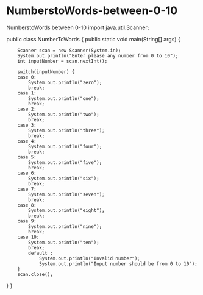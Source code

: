 # NumberstoWords-between-0-10
NumberstoWords between 0-10
import java.util.Scanner;

public class NumberToWords {
   public static void main(String[] args) {
	 
	    Scanner scan = new Scanner(System.in);
	    System.out.println("Enter please any number from 0 to 10");
	    int inputNumber = scan.nextInt();
	        
	    switch(inputNumber) {
	    case 0:
	    	System.out.println("zero");
	    	break;
	    case 1:
	    	System.out.println("one");
	    	break;
	    case 2:
	    	System.out.println("two");
	    	break;
	    case 3:
	    	System.out.println("three");
	    	break;
	    case 4:
	    	System.out.println("four");
	    	break;
	    case 5:
	    	System.out.println("five");
	    	break;
	    case 6:
	    	System.out.println("six");
	    	break;
	    case 7:
	    	System.out.println("seven");
	    	break;
	    case 8:
	    	System.out.println("eight");
	    	break;
	    case 9:
	    	System.out.println("nine");
	    	break;
	    case 10:
	    	System.out.println("ten");
	    	break;
	    	default :
	    		System.out.println("Invalid number");
		    	System.out.println("Input number should be from 0 to 10");
	    }
	    scan.close();
}
}
